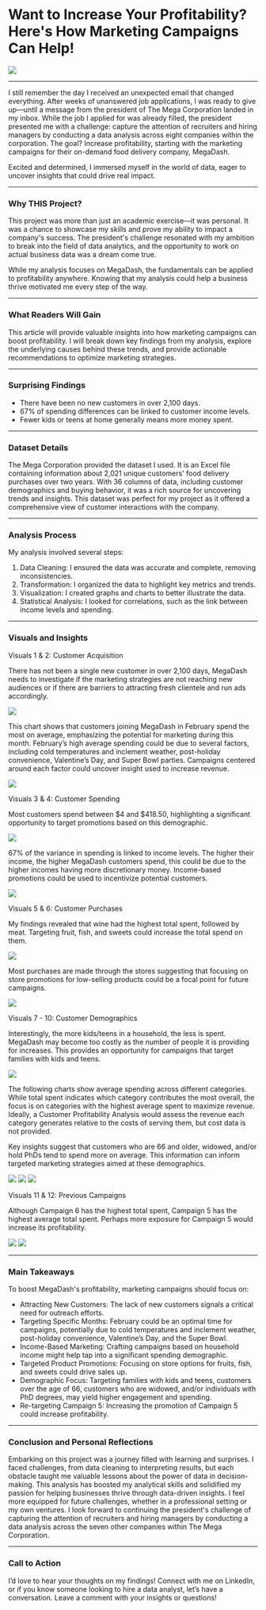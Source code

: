 # Want to Increase Your Profitability? Here's How Marketing Campaigns Can Help!
<img src="images/marketing_pic.png?raw=true"/>

---
I still remember the day I received an unexpected email that changed everything. After weeks of unanswered job applications, I was ready to give up—until a message from the president of The Mega Corporation landed in my inbox. While the job I applied for was already filled, the president presented me with a challenge: capture the attention of recruiters and hiring managers by conducting a data analysis across eight companies within the corporation. The goal? Increase profitability, starting with the marketing campaigns for their on-demand food delivery company, MegaDash.

Excited and determined, I immersed myself in the world of data, eager to uncover insights that could drive real impact.

---
### Why THIS Project?

This project was more than just an academic exercise—it was personal. It was a chance to showcase my skills and prove my ability to impact a company's success. The president's challenge resonated with my ambition to break into the field of data analytics, and the opportunity to work on actual business data was a dream come true.

While my analysis focuses on MegaDash, the fundamentals can be applied to profitability anywhere. Knowing that my analysis could help a business thrive motivated me every step of the way.

---
### What Readers Will Gain

This article will provide valuable insights into how marketing campaigns can boost profitability. I will break down key findings from my analysis, explore the underlying causes behind these trends, and provide actionable recommendations to optimize marketing strategies.

---
### Surprising Findings

- There have been no new customers in over 2,100 days.
- 67% of spending differences can be linked to customer income levels.
- Fewer kids or teens at home generally means more money spent.

---
### Dataset Details

The Mega Corporation provided the dataset I used. It is an Excel file containing information about 2,021 unique customers' food delivery purchases over two years. With 36 columns of data, including customer demographics and buying behavior, it was a rich source for uncovering trends and insights. This dataset was perfect for my project as it offered a comprehensive view of customer interactions with the company.

---
### Analysis Process

My analysis involved several steps:

1. Data Cleaning: I ensured the data was accurate and complete, removing inconsistencies.
2. Transformation: I organized the data to highlight key metrics and trends.
3. Visualization: I created graphs and charts to better illustrate the data.
4. Statistical Analysis: I looked for correlations, such as the link between income levels and spending.

---
### Visuals and Insights

Visuals 1 & 2: Customer Acquisition

There has not been a single new customer in over 2,100 days, MegaDash needs to investigate if the marketing strategies are not reaching new audiences or if there are barriers to attracting fresh clientele and run ads accordingly. 

<img src="images/1.png?raw=true"/>

This chart shows that customers joining MegaDash in February spend the most on average, emphasizing the potential for marketing during this month. February’s high average spending could be due to several factors, including cold temperatures and inclement weather, post-holiday convenience, Valentine’s Day, and Super Bowl parties. Campaigns centered around each factor could uncover insight used to increase revenue.

<img src="images/2.png?raw=true"/>

Visuals 3 & 4: Customer Spending

Most customers spend between $4 and $418.50, highlighting a significant opportunity to target promotions based on this demographic.

<img src="images/3.png?raw=true"/>

67% of the variance in spending is linked to income levels. The higher their income, the higher MegaDash customers spend, this could be due to the higher incomes having more discretionary money. Income-based promotions could be used to incentivize potential customers.

<img src="images/4.png?raw=true"/>

Visuals 5 & 6: Customer Purchases

My findings revealed that wine had the highest total spent, followed by meat. Targeting fruit, fish, and sweets could increase the total spend on them.

<img src="images/5.png?raw=true"/>

Most purchases are made through the stores suggesting that focusing on store promotions for low-selling products could be a focal point for future campaigns.

<img src="images/6.png?raw=true"/>

Visuals 7 - 10: Customer Demographics

Interestingly, the more kids/teens in a household, the less is spent. MegaDash may become too costly as the number of people it is providing for increases. This provides an opportunity for campaigns that target families with kids and teens.

<img src="images/7.png?raw=true"/>

The following charts show average spending across different categories. While total spent indicates which category contributes the most overall, the focus is on categories with the highest average spent to maximize revenue. Ideally, a Customer Profitability Analysis would assess the revenue each category generates relative to the costs of serving them, but cost data is not provided.

Key insights suggest that customers who are 66 and older, widowed, and/or hold PhDs tend to spend more on average. This information can inform targeted marketing strategies aimed at these demographics.

<img src="images/8.png?raw=true"/>


<img src="images/9.png?raw=true"/>


<img src="images/10.png?raw=true"/>

Visuals 11 & 12: Previous Campaigns

Although Campaign 6 has the highest total spent, Campaign 5 has the highest average total spent. Perhaps more exposure for Campaign 5 would increase its profitability. 

<img src="images/11.png?raw=true"/>


<img src="images/12.png?raw=true"/>

---
### Main Takeaways

To boost MegaDash's profitability, marketing campaigns should focus on:

- Attracting New Customers: The lack of new customers signals a critical need for outreach efforts.
- Targeting Specific Months: February could be an optimal time for campaigns, potentially due to cold temperatures and inclement weather, post-holiday convenience, Valentine’s Day, and the Super Bowl.
- Income-Based Marketing: Crafting campaigns based on household income might help tap into a significant spending demographic.
- Targeted Product Promotions: Focusing on store options for fruits, fish, and sweets could drive sales up.
- Demographic Focus: Targeting families with kids and teens, customers over the age of 66, customers who are widowed, and/or individuals with PhD degrees, may yield higher engagement and spending.
- Re-targeting Campaign 5: Increasing the promotion of Campaign 5 could increase profitability.

---
### Conclusion and Personal Reflections

Embarking on this project was a journey filled with learning and surprises. I faced challenges, from data cleaning to interpreting results, but each obstacle taught me valuable lessons about the power of data in decision-making. This analysis has boosted my analytical skills and solidified my passion for helping businesses thrive through data-driven insights. I feel more equipped for future challenges, whether in a professional setting or my own ventures. I look forward to continuing the president's challenge of capturing the attention of recruiters and hiring managers by conducting a data analysis across the seven other companies within The Mega Corporation.

---
### Call to Action

I’d love to hear your thoughts on my findings! Connect with me on LinkedIn, or if you know someone looking to hire a data analyst, let’s have a conversation. Leave a comment with your insights or questions!

